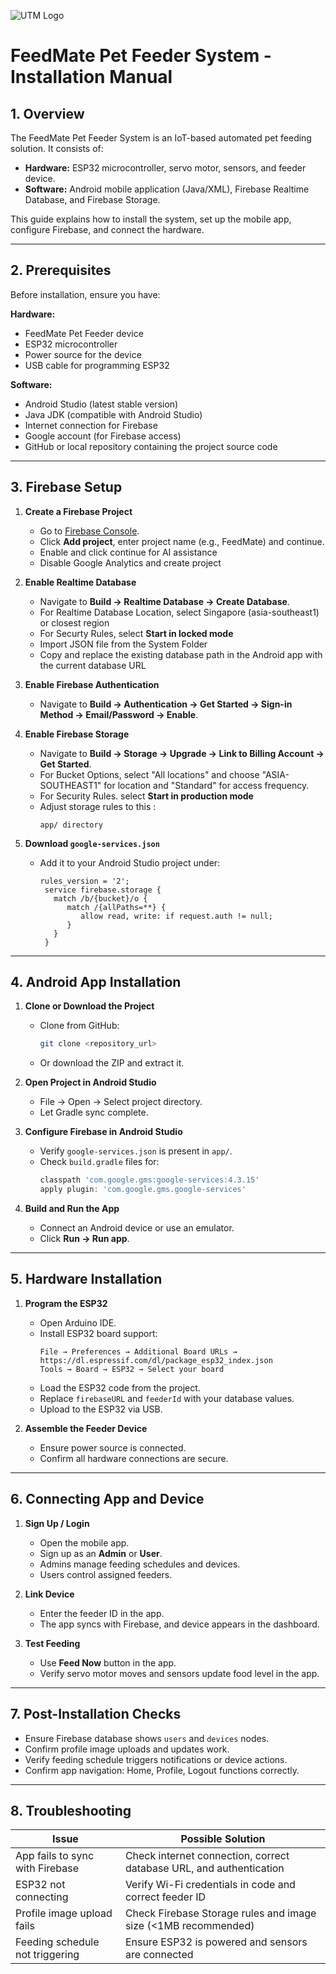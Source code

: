 ![UTM Logo](https://upload.wikimedia.org/wikipedia/commons/c/cb/UTM-LOGO-FULL.png)

# FeedMate Pet Feeder System - Installation Manual

## 1. Overview
The FeedMate Pet Feeder System is an IoT-based automated pet feeding solution. It consists of:  
- **Hardware:** ESP32 microcontroller, servo motor, sensors, and feeder device.  
- **Software:** Android mobile application (Java/XML), Firebase Realtime Database, and Firebase Storage.  

This guide explains how to install the system, set up the mobile app, configure Firebase, and connect the hardware.

---

## 2. Prerequisites
Before installation, ensure you have:

**Hardware:**
- FeedMate Pet Feeder device
- ESP32 microcontroller
- Power source for the device
- USB cable for programming ESP32

**Software:**
- Android Studio (latest stable version)
- Java JDK (compatible with Android Studio)
- Internet connection for Firebase
- Google account (for Firebase access)
- GitHub or local repository containing the project source code

---

## 3. Firebase Setup
1. **Create a Firebase Project**
   - Go to [Firebase Console](https://console.firebase.google.com/).
   - Click **Add project**, enter project name (e.g., FeedMate) and continue.
   - Enable and click continue for AI assistance
   - Disable Google Analytics and create project


2. **Enable Realtime Database**
   - Navigate to **Build → Realtime Database → Create Database**.
   - For Realtime Database Location, select Singapore (asia-southeast1) or closest region
   - For Securty Rules, select **Start in locked mode**
   - Import JSON file from the System Folder
   - Copy and replace the existing database path in the Android app with the current database URL

3. **Enable Firebase Authentication**
   - Navigate to **Build → Authentication → Get Started → Sign-in Method → Email/Password → Enable**.

4. **Enable Firebase Storage**
   - Navigate to **Build → Storage → Upgrade → Link to Billing Account → Get Started**.
   - For Bucket Options, select "All locations" and choose "ASIA-SOUTHEAST1" for location and "Standard" for access frequency.
   - For Security Rules. select **Start in production mode**
   - Adjust storage rules to this :
     ```
     app/ directory
     ```

5. **Download `google-services.json`**
   - Add it to your Android Studio project under:
     ```
     rules_version = '2';
      service firebase.storage {
        match /b/{bucket}/o {
           match /{allPaths=**} {
              allow read, write: if request.auth != null;
           }
        }
      }
     ```

---

## 4. Android App Installation
1. **Clone or Download the Project**
   - Clone from GitHub:
     ```bash
     git clone <repository_url>
     ```
   - Or download the ZIP and extract it.

2. **Open Project in Android Studio**
   - File → Open → Select project directory.
   - Let Gradle sync complete.

3. **Configure Firebase in Android Studio**
   - Verify `google-services.json` is present in `app/`.
   - Check `build.gradle` files for:
     ```gradle
     classpath 'com.google.gms:google-services:4.3.15'
     apply plugin: 'com.google.gms.google-services'
     ```

4. **Build and Run the App**
   - Connect an Android device or use an emulator.
   - Click **Run → Run app**.

---

## 5. Hardware Installation
1. **Program the ESP32**
   - Open Arduino IDE.
   - Install ESP32 board support:
     ```
     File → Preferences → Additional Board URLs → https://dl.espressif.com/dl/package_esp32_index.json
     Tools → Board → ESP32 → Select your board
     ```
   - Load the ESP32 code from the project.
   - Replace `firebaseURL` and `feederId` with your database values.
   - Upload to the ESP32 via USB.

2. **Assemble the Feeder Device**
   - Ensure power source is connected.
   - Confirm all hardware connections are secure.

---

## 6. Connecting App and Device
1. **Sign Up / Login**
   - Open the mobile app.
   - Sign up as an **Admin** or **User**.
   - Admins manage feeding schedules and devices.
   - Users control assigned feeders.

2. **Link Device**
   - Enter the feeder ID in the app.
   - The app syncs with Firebase, and device appears in the dashboard.

3. **Test Feeding**
   - Use **Feed Now** button in the app.
   - Verify servo motor moves and sensors update food level in the app.

---

## 7. Post-Installation Checks
- Ensure Firebase database shows `users` and `devices` nodes.
- Confirm profile image uploads and updates work.
- Verify feeding schedule triggers notifications or device actions.
- Confirm app navigation: Home, Profile, Logout functions correctly.

---

## 8. Troubleshooting
| Issue | Possible Solution |
|-------|------------------|
| App fails to sync with Firebase | Check internet connection, correct database URL, and authentication |
| ESP32 not connecting | Verify Wi-Fi credentials in code and correct feeder ID |
| Profile image upload fails | Check Firebase Storage rules and image size (<1MB recommended) |
| Feeding schedule not triggering | Ensure ESP32 is powered and sensors are connected |
